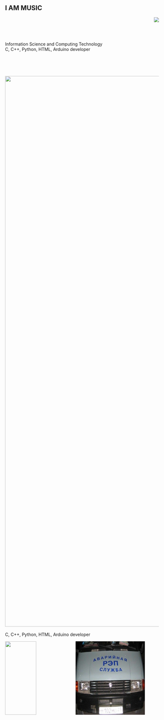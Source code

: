 ## I AM MUSIC


<div id="header" style="width: 100%;">
  <div style="display: flex; justify-content: space-between; align-items: center;">
    <div>
      <p style="align: left; margin: 0;">Information Science and Computing Technology
      <p style="align: left; margin: 0;">C, C++, Python, HTML, Arduino developer</p>
    </div>
    <img 
      src="https://pravo.hse.ru/pubs/share/direct/594283355.png" 
      style="height: 20vw; float: right; " 
    />
  </div>
  
</div>

<div>
  <img 
    src="https://media1.tenor.com/m/0Ts0WuOdIloAAAAC/messi-shirt.gif" 
    style="width: 100vw; height: 45vh; object-fit: none;"
  />
  
  <p align='left'>C, C++, Python, HTML, Arduino developer
  
  </p>
  <img 
    src="https://www.freepnglogos.com/uploads/spotify-logo-png/spotify-icon-marilyn-scott-0.png" 
    style="width: 45%; height: 25vw; object-fit: float: right;" 
  />
  <img 
    src="rap.jpg" 
    style="width: 45%; height: 25vw; object-fit: float: right;" 
  />
</div>



